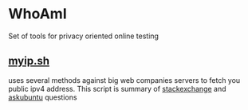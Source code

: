 # WhoAmI
Set of tools for privacy oriented online testing


## [myip.sh](/WhoAmI/blob/master/myip.sh)
uses several methods against big web companies servers to fetch you public ipv4 address. This script is summary of [stackexchange](http://unix.stackexchange.com/questions/22615/how-can-i-get-my-external-ip-address-in-a-shell-script) and [askubuntu](http://askubuntu.com/questions/95910/command-for-determining-my-public-ip) questions
